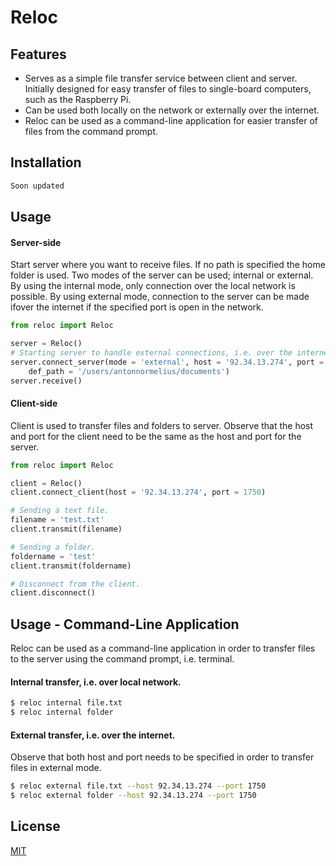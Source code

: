 # Reloc

## Features
* Serves as a simple file transfer service between client and server. Initially designed for easy transfer of files to single-board computers, such as the Raspberry Pi.
* Can be used both locally on the network or externally over the internet.
* Reloc can be used as a command-line application for easier transfer of files from the command prompt.

 
## Installation
```bash
Soon updated
```
 
## Usage
#### Server-side
Start server where you want to receive files. If no path is specified the home folder is used. Two modes of the server can be used; internal or external. By using the internal mode, only connection over the local network is possible. By using external mode, connection to the server can be made ifover the internet if the specified port is open in the network.


```python
from reloc import Reloc

server = Reloc()
# Starting server to handle external connections, i.e. over the internet.
server.connect_server(mode = 'external', host = '92.34.13.274', port = 1750,
    def_path = '/users/antonnormelius/documents')
server.receive()
```
 
#### Client-side
Client is used to transfer files and folders to server. Observe that
the host and port for the client need to be the same as the host and port
for the server. 
```python
from reloc import Reloc

client = Reloc()
client.connect_client(host = '92.34.13.274', port = 1750)

# Sending a text file.
filename = 'test.txt'
client.transmit(filename)

# Sending a folder.
foldername = 'test'
client.transmit(foldername)

# Disconnect from the client.
client.disconnect()

```

## Usage - Command-Line Application
Reloc can be used as a command-line application in order to transfer files to the server
using the command prompt, i.e. terminal.

#### Internal transfer, i.e. over local network.
```bash
$ reloc internal file.txt
$ reloc internal folder
```

#### External transfer, i.e. over the internet.
Observe that both host and port needs to be specified in order
to transfer files in external mode.
```bash
$ reloc external file.txt --host 92.34.13.274 --port 1750
$ reloc external folder --host 92.34.13.274 --port 1750
```

## License
[MIT](https://choosealicense.com/licenses/mit/)
